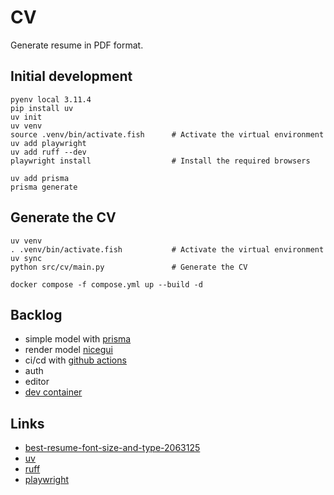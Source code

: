 # CV

Generate resume in PDF format.

## Initial development

```shell
pyenv local 3.11.4
pip install uv
uv init
uv venv
source .venv/bin/activate.fish      # Activate the virtual environment
uv add playwright
uv add ruff --dev
playwright install                  # Install the required browsers

uv add prisma
prisma generate
```

## Generate the CV

```shell
uv venv
. .venv/bin/activate.fish           # Activate the virtual environment
uv sync
python src/cv/main.py               # Generate the CV

docker compose -f compose.yml up --build -d
```

## Backlog

- simple model with [prisma](https://github.com/RobertCraigie/prisma-client-py)
- render model [nicegui](https://nicegui.io/)
- ci/cd with [github actions](https://docs.github.com/en/actions)
- auth
- editor
- [dev container](https://code.visualstudio.com/docs/devcontainers/containers)

## Links

- [best-resume-font-size-and-type-2063125](https://www.thebalancecareers.com/best-resume-font-size-and-type-2063125)
- [uv](https://docs.astral.sh/uv/)
- [ruff](https://docs.astral.sh/ruff/)
- [playwright](https://playwright.dev/python/)
